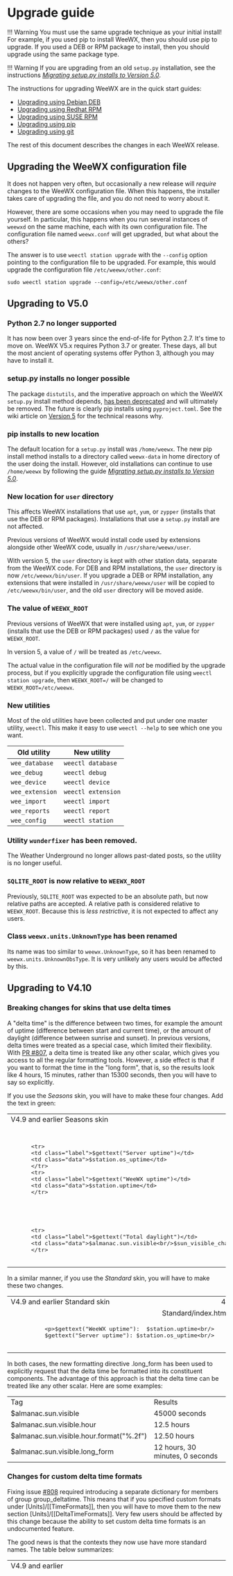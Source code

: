 # Upgrade guide

!!! Warning
    You must use the same upgrade technique as your initial install! For
    example, if you used pip to install WeeWX, then you should use pip to
    upgrade. If you used a DEB or RPM package to install, then you should
    upgrade using the same package type.

!!! Warning
    If you are upgrading from an old `setup.py` installation, see the
    instructions [_Migrating setup.py installs to Version 5.0_](https://github.com/weewx/weewx/wiki/v5-upgrade).

The instructions for upgrading WeeWX are in the quick start guides:

* [Upgrading using Debian DEB](quickstarts/debian.md#upgrade)
* [Upgrading using Redhat RPM](quickstarts/redhat.md#upgrade)
* [Upgrading using SUSE RPM](quickstarts/suse.md#upgrade)
* [Upgrading using pip](quickstarts/pip.md#upgrade)
* [Upgrading using git](quickstarts/git.md#upgrade)

The rest of this document describes the changes in each WeeWX release.


## Upgrading the WeeWX configuration file

It does not happen very often, but occasionally a new release will
_require_ changes to the WeeWX configuration file. When this happens,
the installer takes care of upgrading the file, and you do not need to worry
about it.

However, there are some occasions when you may need to upgrade the file
yourself. In particular, this happens when you run several instances of
`weewxd` on the same machine, each with its own configuration file. The
configuration file named `weewx.conf` will get upgraded, but what about
the others?

The answer is to use `weectl station upgrade` with the `--config` option
pointing to the configuration file to be upgraded. For example, this would
upgrade the configuration file `/etc/weewx/other.conf`:

```
sudo weectl station upgrade --config=/etc/weewx/other.conf
```

## Upgrading to V5.0

### Python 2.7 no longer supported

It has now been over 3 years since the end-of-life for Python 2.7. It's time
to move on. WeeWX V5.x requires Python 3.7 or greater. These days, all but the
most ancient of operating systems offer Python 3, although you may have to
install it.

### setup.py installs no longer possible

The package `distutils`, and the imperative approach on which the WeeWX
`setup.py` install method depends, [has been
deprecated](https://peps.python.org/pep-0632/) and will ultimately be removed.
The future is clearly pip installs using `pyproject.toml`. See the wiki article
on [Version 5](https://github.com/weewx/weewx/wiki/Version-5) for the technical
reasons why.

### pip installs to new location

The default location for a `setup.py` install was `/home/weewx`. The new pip
install method installs to a directory called `weewx-data` in home directory of
the user doing the install. However, old installations can continue to use
`/home/weewx` by following the guide [_Migrating setup.py installs to Version
5.0_](https://github.com/weewx/weewx/wiki/v5-upgrade).

### New location for `user` directory

This affects WeeWX installations that use `apt`, `yum`, or `zypper` (installs
that use the DEB or RPM packages). Installations that use a `setup.py` install
are not affected.

Previous versions of WeeWX would install code used by extensions alongside
other WeeWX code, usually in `/usr/share/weewx/user`.

With version 5, the `user` directory is kept with other station data, separate
from the WeeWX code.  For DEB and RPM installations, the `user` directory is
now `/etc/weewx/bin/user`.  If you upgrade a DEB or RPM installation, any
extensions that were installed in `/usr/share/weewx/user` will be copied to
`/etc/weewx/bin/user`, and the old `user` directory will be moved aside.

### The value of `WEEWX_ROOT`

Previous versions of WeeWX that were installed using `apt`, `yum`, or `zypper`
(installs that use the DEB or RPM packages) used `/` as the value for
`WEEWX_ROOT`.

In version 5, a value of `/` will be treated as `/etc/weewx`.

The actual value in the configuration file will *not* be modified by the
upgrade process, but if you explicitly upgrade the configuration file using
`weectl station upgrade`, then `WEEWX_ROOT=/` will be changed to
`WEEWX_ROOT=/etc/weewx`.

### New utilities

Most of the old utilities have been collected and put under one master utility,
`weectl`. This make it easy to use `weectl --help` to see which one you
want.

| Old utility     | New utility        |
|-----------------|--------------------|
| `wee_database`  | `weectl database`  |
| `wee_debug`     | `weectl debug`     |
| `wee_device`    | `weectl device`    |
| `wee_extension` | `weectl extension` |
| `wee_import`    | `weectl import`    |
| `wee_reports`   | `weectl report`    |
| `wee_config`    | `weectl station`   |


### Utility `wunderfixer` has been removed.

The Weather Underground no longer allows past-dated posts, so the utility is
no longer useful.

### `SQLITE_ROOT` is now relative to `WEEWX_ROOT`

Previously, `SQLITE_ROOT` was expected to be an absolute path, but now relative
paths are accepted. A relative path is considered relative to `WEEWX_ROOT`.
Because this is _less restrictive_, it is not expected to affect any users.

### Class `weewx.units.UnknownType` has been renamed

Its name was too similar to `weewx.UnknownType`, so it has been renamed to
`weewx.units.UnknownObsType`. It is very unlikely any users would be affected by
this.


## Upgrading to V4.10

### Breaking changes for skins that use delta times

A "delta time" is the difference between two times, for example the amount of
uptime (difference between start and current time), or the amount of daylight
(difference between sunrise and sunset). In previous versions, delta times were
treated as a special case, which limited their flexibility. With <a
href="https://github.com/weewx/weewx/pull/807">PR #807</a>, a delta time is
treated like any other scalar, which gives you access to all the regular
formatting tools. However, a side effect is that if you want to format the time
in the "long form", that is, so the results look like <span class="code">4
hours, 15 minutes</span>, rather than <span class="code">15300 seconds</span>,
then you will have to say so explicitly.

If you use the <em>Seasons</em> skin, you will have to make these four changes.
Add the text in <span class="added">green</span>:

<div class="wide-table">
  <table>
    <tr class="first_row">
      <td style='width:50%'>V4.9 and earlier Seasons skin</td>
      <td>4.10 Seasons skin</td>
    </tr>
    <tr>
      <td colspan="2" style="text-align: center"><span class="code">Seasons/about.inc</span> starting at
        line 31
      </td>
    </tr>
    <tr>
      <td>
        <pre class="tty">
	  &lt;tr&gt;
	  &lt;td class="label"&gt;$gettext("Server uptime")&lt;/td&gt;
	  &lt;td class="data"&gt;$station.os_uptime&lt;/td&gt;
	  &lt;/tr&gt;
	  &lt;tr&gt;
	  &lt;td class="label"&gt;$gettext("WeeWX uptime")&lt;/td&gt;
	  &lt;td class="data"&gt;$station.uptime&lt;/td&gt;
	  &lt;/tr&gt;
        </pre>
      </td>
      <td>
        <pre class="tty">
	  &lt;tr&gt;
	  &lt;td class="label"&gt;$gettext("Server uptime")&lt;/td&gt;
	  &lt;td class="data"&gt;$station.os_uptime<span class="added">.long_form</span>&lt;/td&gt;
	  &lt;/tr&gt;
	  &lt;tr&gt;
	  &lt;td class="label"&gt;$gettext("WeeWX uptime")&lt;/td&gt;
	  &lt;td class="data"&gt;$station.uptime<span class="added">.long_form</span>&lt;/td&gt;
	  &lt;/tr&gt;
        </pre>
      </td>
    </tr>
    <tr>
      <td colspan="2" style="text-align: center"><span class="code">Seasons/celestial.inc</span>
        starting at line 94
      </td>
    </tr>
    <tr>
      <td>
        <pre class="tty">
	  &lt;tr&gt;
	  &lt;td class="label"&gt;$gettext("Total daylight")&lt;/td&gt;
	  &lt;td class="data"&gt;$almanac.sun.visible&lt;br/&gt;$sun_visible_change $change_str&lt;/td&gt;
	  &lt;/tr&gt;
        </pre>
      </td>
      <td>
        <pre class="tty">
	  &lt;tr&gt;
	  &lt;td class="label"&gt;$gettext("Total daylight")&lt;/td&gt;
	  &lt;td class="data"&gt;$almanac.sun.visible<span class="added">.long_form</span>&lt;br/&gt;$sun_visible_change<span class="added">.long_form</span> $change_str&lt;/td&gt;
	  &lt;/tr&gt;
        </pre>
      </td>
    </tr>
  </table>
</div>

<p>
  In a similar manner, if you use the <em>Standard</em> skin, you will have to
  make these two changes. 
</p>

<div class="wide-table">
  <table>
    <tr class="first_row">
      <td style='width:50%'>V4.9 and earlier Standard skin</td>
      <td>4.10 Standard skin</td>
    </tr>
    <tr>
      <td colspan="2" style="text-align: center"><span class="code">Standard/index.html.tmpl</span>
        starting at line 309
      </td>
    </tr>
    <tr>
      <td>
        <pre class="tty">
          &lt;p&gt;$gettext("WeeWX uptime"):  $station.uptime&lt;br/&gt;
          $gettext("Server uptime"): $station.os_uptime&lt;br/&gt;
        </pre>
      </td>
      <td>
        <pre class="tty">
          &lt;p&gt;$gettext("WeeWX uptime"):  $station.uptime<span class="added">.long_form</span>&lt;br/&gt;
          $gettext("Server uptime"): $station.os_uptime<span class="added">.long_form</span>&lt;br/&gt;
        </pre>
      </td>
    </tr>
  </table>
</div>

<p>
  In both cases, the new formatting directive <span class="code">.long_form</span>
  has been used to explicitly request that the delta time be formatted into its
  constituent components. The advantage of this approach is that the delta time
  can be treated like any other scalar. Here are some examples: 
</p>

<table>
  <tr class="first_row">
    <td style='width:50%'>Tag</td>
    <td>Results</td>
  </tr>
  <tr>
    <td class="tty">
      $almanac.sun.visible
    </td>
    <td class="tty">
      45000 seconds
    </td>
  </tr>
  <tr>
    <td class="tty">
      $almanac.sun.visible.hour
    </td>
    <td class="tty">
      12.5 hours
    </td>
  </tr>
  <tr>
    <td class="tty">
      $almanac.sun.visible.hour.format("%.2f")
    </td>
    <td class="tty">
      12.50 hours
    </td>
  </tr>
  <tr>
    <td class="tty">
      $almanac.sun.visible.long_form
    </td>
    <td class="tty">
      12 hours, 30 minutes, 0 seconds
    </td>
  </tr>
</table>

### Changes for custom delta time formats

<p>
  Fixing issue <a href="https://github.com/weewx/weewx/issues/808">#808</a>
  required introducing a separate dictionary for members of group <span
  class="code">group_deltatime</span>. This means that if you specified custom
  formats under <span class="code">[Units]/[[TimeFormats]]</span>, then you will
  have to move them to the new section <span
  class="code">[Units]/[[DeltaTimeFormats]]</span>. Very few users should be
  affected by this change because the ability to set custom delta time formats is
  an undocumented feature. 
</p>

<p>
  The good news is that the contexts they now use have more standard names. The 
  table below summarizes:
</p>

<div class="wide-table">
  <table>
    <tr class="first_row">
      <td>V4.9 and earlier</td>
      <td>4.10</td>
    </tr>
    <tr>
      <td>
        <pre class='tty'>
	  [[TimeFormats]]
          ...
          current     = %x %X
          ephem_day   = %X
          ephem_year  = %x %X
          <span class="removed">brief_delta = "%(minute)d%(minute_label)s, %(second)d%(second_label)s"</span>
          <span class="removed">short_delta = "%(hour)d%(hour_label)s, %(minute)d%(minute_label)s, %(second)d%(second_label)s"</span>
          <span
            class="removed">long_delta  = "%(day)d%(day_label)s, %(hour)d%(hour_label)s, %(minute)d%(minute_label)s"</span>
          <span
            class="removed">delta_time  = "%(day)d%(day_label)s, %(hour)d%(hour_label)s, %(minute)d%(minute_label)s"</span>
        </pre>
      </td>
      <td>
        <pre class='tty'>
	  [[TimeFormats]]
          ...
          current     = %x %X
          ephem_day   = %X
          ephem_year  = %x %X

          <span class="added">[[DeltaTimeFormats]]</span>
          <span class="added">current = "%(minute)d%(minute_label)s, %(second)d%(second_label)s"</span>
          <span class="added">hour    = "%(minute)d%(minute_label)s, %(second)d%(second_label)s"</span>
          <span class="added">day     = "%(hour)d%(hour_label)s, %(minute)d%(minute_label)s, %(second)d%(second_label)s"</span>
          <span class="added">week    = "%(day)d%(day_label)s, %(hour)d%(hour_label)s, %(minute)d%(minute_label)s"</span>
          <span class="added">month   = "%(day)d%(day_label)s, %(hour)d%(hour_label)s, %(minute)d%(minute_label)s"</span>
          <span class="added">year    = "%(day)d%(day_label)s, %(hour)d%(hour_label)s, %(minute)d%(minute_label)s"</span>
        </pre>
      </td>
    </tr>
  </table>
</div>

<h4>Elapsed time calls may have to be changed</h4>
<p>
  The fix for Issue #808 also affects the API.
</p>

<table>
  <tr class="first_row">
    <td style='width:50%'>V4.9 and earlier</td>
    <td>4.10</td>
  </tr>
  <tr>
    <td>
      <pre class='tty'>
	# Create an elapsed time of 1655 seconds
	vt = ValueTuple(1655, 'second', 'group_deltatime')
	vh = ValueHelper(vt,
        formatter=self.generator.formatter,
        converter=self.generator.converter,
        <span class="changed">context='short_delta'</span>)
      </pre>
    </td>
    <td>
      <pre class='tty'>
	# Create an elapsed time of 1655 seconds
	vt = ValueTuple(1655, 'second', 'group_deltatime')
	vh = ValueHelper(vt,
        formatter=self.generator.formatter,
        converter=self.generator.converter,
        <span class="changed">context='day'</span>)
      </pre>
    </td>
  </tr>
</table>

<p>
  In summary, because <span class="code">group_deltatime</span> now uses the same context names as any other
  time, you will have to change the call to use one of the conventional contexts.
</p>


## Upgrading to V4.9
### <span class="code">wee_reports</span> may require <span class="code">--epoch</span> option.
<p>
  In previous versions, the utility <span class="code">wee_reports</span> could take an optional position
  argument that specified the reporting time in unix epoch time. For example,
</p>
<pre class="tty cmd">wee_reports /home/weewx/weewx.conf 1645131600</pre>
<p>
  would specify that the reporting time should be 1645131600, or 17-Feb-2022 13:00 PST.
</p>
<p>
  Starting with V4.9, the unix epoch time must be specified using the <span class="code">--epoch</span> flag,
  so the command becomes
</p>
<pre class="tty cmd">wee_reports /home/weewx/weewx.conf --epoch=1645131600</pre>
<p>
  Alternatively, the reporting time can be specified by using <span class="code">--date</span> and <span
												     class="code">--time</span> flags:
</p>
<pre class="tty cmd">wee_reports /home/weewx/weewx.conf --date=2022-02-17 --time=13:00</pre>

### Init function of class <span class="code">WXXTypes</span> has changed
<p>
  In earlier versions, ET was calculated in class <span class="code">WXXTypes</span>. Now it has its own
  class, <span class="code">ETXType</span>. As a result, some initialization parameters are no longer needed
  and have been removed.
</p>
<p>
  Note also that the parameter <span class="code">heat_index_algo</span> was changed to <span class="code">heatindex_algo</span>
  in keeping with the rest of the code.
</p>
<p>
  Unless you have been writing specialized code that required direct access to <span
										 class="code">WXXTypes</span> you are very unlikely to be affected.
</p>
<table>
  <tr class="first_row">
    <td style='width:50%'>V4.8 and earlier</td>
    <td>4.9</td>
  </tr>
  <tr>
    <td>
      <pre class='tty'>
	def __init__(self, altitude_vt, latitude_f, longitude_f,
        <span class="removed">et_period=3600,</span>
        atc=0.8,
        nfac=2,
        <span class="removed">wind_height=2.0,</span>
        force_null=True,
        maxSolarRad_algo='rs',
        <span class="changed">heat_index_algo</span>='new')
      </pre>
    </td>
    <td>
      <pre class='tty'>
	def __init__(self, altitude_vt, latitude_f, longitude_f,
        atc=0.8,
        nfac=2,
        force_null=True,
        maxSolarRad_algo='rs',
        <span class="changed">heatindex_algo</span>='new')
      </pre>
    </td>
  </tr>
</table>

### Calling signature of some archive span functions has changed

<p>
  The calling signature of the following functions has changed. In general, the parameter <span class="code">grace</span>
  has been removed in favor of a more robust method for figuring out which time span a timestamp belongs to.
</p>

<table>
  <tr class="first_row">
    <td style='width:50%'>V4.8 and earlier</td>
    <td>4.9</td>
  </tr>
  <tr>
    <td>
      <pre class='tty'>
	def archiveHoursAgoSpan(time_ts, hours_ago=0<span class="removed">, grace=1</span>)
      </pre>
    </td>
    <td>
      <pre class='tty'>
	def archiveHoursAgoSpan(time_ts, hours_ago=0)
      </pre>
    </td>
  </tr>
  <tr>
    <td>
      <pre class='tty'>
	def archiveDaySpan(time_ts, <span class="removed">grace=1,</span> days_ago=0)
      </pre>
    </td>
    <td>
      <pre class='tty'>
	def archiveDaySpan(time_ts, days_ago=0)
      </pre>
    </td>
  </tr>
  <tr>
    <td>
      <pre class='tty'>
	def archiveWeekSpan(time_ts, startOfWeek=6, <span class="removed">grace=1,</span> weeks_ago=0)
      </pre>
    </td>
    <td>
      <pre class='tty'>
	def archiveWeekSpan(time_ts, startOfWeek=6, weeks_ago=0)
      </pre>
    </td>
  </tr>
  <tr>
    <td>
      <pre class='tty'>
	def archiveMonthSpan(time_ts, <span class="removed">grace=1,</span> months_ago=0)
      </pre>
    </td>
    <td>
      <pre class='tty'>
	def archiveMonthSpan(time_ts, months_ago=0)
      </pre>
    </td>
  </tr>
  <tr>
    <td>
      <pre class='tty'>
	def archiveYearSpan(time_ts, <span class="removed">grace=1,</span> years_ago=0)
      </pre>
    </td>
    <td>
      <pre class='tty'>
	def archiveYearSpan(time_ts, years_ago=0)
      </pre>
    </td>
  </tr>
  <tr>
    <td>
      <pre class='tty'>
	def archiveRainYearSpan(time_ts, sory_mon<span class="removed">, grace=1</span>)
      </pre>
    </td>
    <td>
      <pre class='tty'>
	def archiveRainYearSpan(time_ts, sory_mon)
      </pre>
    </td>
  </tr>
</table>

## Upgrading to V4.6
### Ordering of search list changed
<p>
  In previous versions, user-supplied search list extensions were <em>appended</em> to the search list.
  Starting with V4.6, they are now <em>prepended</em> to the list. This means that when Cheetah is evaluating
  the list, looking for a tag, it will encounter user-supplied extensions first, allowing extensions to
  override the built-in tags and change their behavior.
</p>
### Tag <span class="code">$alltime</span>
<p>
  The tag <span class="code">$alltime</span>, formerly included as an example, is now a part of the core of
  WeeWX. This means you may no longer need to include the "stats" example as a Cheetah search list extension,
  although leaving it in will do no harm.
</p>


## Upgrading to V4.5
<p>
  Version 4.5 changes are unlikely to affect anyone, except extension writers who are deep in the internals of
  WeeWX.
</p>

### API changes
<p>
  There have been a number of changes in the WeeWX API. None of them are likely to affect end users. Overall,
  the biggest change is that the data held internally in class <span class="code">ValueHelper</span> is now
  held in the target unit system, rather than being converted at time of use.
</p>

<h4>Defaults for <span class="code">ValueHelper</span> have changed</h4>
<p>
  Before, when constructing a new <span class="code">ValueHelper</span>, if no converter was included in the
  constructor, a default converter, which converts to US Units, was supplied. Now, if no converter is included
  in the constructor, no default converter at all is supplied, and the data remain in the original units. This
  is unlikely to affect most extension writers because the usual case is to supply a converter to the <span
													class="code">ValueHelper</span> constructor.
</p>

<h4>Function <span class="code">as_value_tuple()</span> may raise <span class="code">KeyError</span></h4>
<p>
  Previously, if the function <span class="code">as_value_tuple()</span> was asked to return a <span
												 class="code">ValueTuple</span> of a non-existent type, it returned a <span class="code">ValueTuple</span>
  with values <span class="code">(None, None, None)</span>. Now it raises a <span class="code">KeyError</span>
  exception.
</p>

## Upgrading to V4.4

### Auto patch of daily summaries

<p>
  The V4.2 daily summary patch inadvertently introduced a bug which caused the <span class="code">wind</span>
  daily summary to be incorrectly weighted. See issue <a
							href="https://github.com/weewx/weewx/issues/642">#642</a>. V4.4 includes a patch to automatically fix the
  defective daily summary. It is run only once on the first use of a database (usually by <span class="code">weewxd</span>)
  and takes only a few seconds.
</p>

## Upgrading to V4.3

### Auto patch of daily summaries

<p>
  Version 4.2 inadvertently introduced a bug, which prevented the sums that are kept in the daily summaries
  from being weighted by the archive interval. See issue <a href="https://github.com/weewx/weewx/issues/623">#623</a>.
  V4.3 includes a patch, which will fix any defective daily summaries automatically. It is run only once on
  the first use of a database (usually by <span class="code">weewxd</span>) and takes only a few seconds.
</p>

### Option <span class="code">ignore_zero_wind</span> has been renamed and moved

<p>
  Normally, WeeWX sets wind direction to undefined when wind speed is zero. While it was never documented,
  some users used option <span class="code">ignore_zero_wind</span> to prevent this: if set to <span
												 class="code">False</span>, wind direction will not be set to undefined when wind speed is zero. However, the
  option's location and name has changed. It is now called <span class="code">force_null</span>, and it is now
  located under <span class="code">[StdWXCalculate] / [[WXXTypes]] / [[[windDir]]]</span>. The old name and
  location has been deprecated, but still honored.
</p>

<table>
  <tr class="first_row">
    <td style='width:50%'>V4.2 and earlier</td>
    <td>4.3</td>
  </tr>
  <tr>
    <td>
      <pre class='tty'>
	[StdWXCalculate]
	<span class="removed">ignore_zero_wind = False</span>
	[[Calculations]]
        ...
      </pre>
    </td>
    <td>
      <pre class='tty'>
	[StdWXCalculate]
	[[Calculations]]
        ...
	[[WXXTypes]]
        [[[windDir]]]
        <span class="added">force_null = False</span>
      </pre>
    </td>
  </tr>
</table>

### Option <span class="code">log_failure</span> set to <span class="code">True</span>
<p>
  The option <span class="code">log_failure</span> under <span class="code">[StdReport]</span> controls
  whether to log failures into the system log. It was previously set to <span class="code">False</span>. The
  upgrade process will set it to <span class="code">True</span>, so that users can better see failure modes.
</p>

<table>
  <tr class="first_row">
    <td style='width:50%'>V4.2 and earlier</td>
    <td>4.3</td>
  </tr>
  <tr>
    <td>
      <pre class='tty'>
	[StdReport]
	...
	<span class="changed">log_failure = False</span>
	...
      </pre>
    </td>
    <td>
      <pre class='tty'>
	[StdReport]
	...
	<span class="changed">log_failure = True</span>
	...
      </pre>
    </td>
  </tr>
</table>

## Upgrading to V4.2

<p>
  For the most part, V4.2 is backwards compatible with previous versions. There is one small exception.
</p>

### Type <span class="code">beaufort</span> deprecated
<p>
  The type <span class="code">beaufort</span> has been deprecated, although there are no immediate plans to
  remove it &mdash; using it will put a warning in the log. Instead, it has become a new unit, which can be
  used as part of <span class="code">group_speed</span>. Here's an example:
</p>
<table>
  <tr class="first_row">
    <td style='width:50%'>V4.1 and earlier</td>
    <td>4.2</td>
  </tr>
  <tr>
    <td>
      <pre class='tty'>&lt;p&gt;
	The current wind speed is $current.windSpeed,
	which is <span class="changed">$current.beaufort</span> on the beaufort scale.
	&lt;/p&gt;
      </pre>
    </td>
    <td>
      <pre class='tty'>&lt;p&gt;
	The current wind speed is $current.windSpeed,
	which is <span class="changed">$current.windSpeed.beaufort</span> on the beaufort scale.
	&lt;/p&gt;
      </pre>
    </td>
  </tr>
</table>

## Upgrading to V4.0

<p>
  For the most part, V4.0 is backwards compatible with previous versions.
</p>
### Python 2.5 and 2.6
<p>
  Support for Python 2.5 and 2.6 has been dropped. It has now been well over 10 years since these versions
  were introduced, and 6+ years since they were supported by the Python Software Foundation. If you are using
  Python 2.5 or 2.6, then you should either upgrade your copy of Python, or stay with your old version of
  WeeWX.
</p>
### <span class="code">[StdWXCalculate]</span>
<p>
  In earlier versions of WeeWX, many derived types were calculated by default by the service <span
											       class="code">StdWXCalculate</span>. By contrast, in WeeWX V4, no derived types are calculated by default
  &mdash; all desired types must be explicitly listed in <span class="code">weewx.conf</span>. For most users,
  this will not cause a problem because most types were already listed in <span class="code">weewx.conf</span>.
  However if you deleted one of the following types in the clause <span class="code">[StdWXCalculate]</span>,
  and started to depend on the default calculations, then the type will no longer be calculated in V4.
</p>
<table class="tty" style="width:50%">
  <tr>
    <td>pressure</td>
    <td>barometer</td>
    <td>altimeter</td>
  </tr>
  <tr>
    <td>windchill</td>
    <td>heatindex</td>
    <td>dewpoint</td>
  </tr>
  <tr>
    <td>inDewpoint</td>
    <td>rainRate</td>
  </tr>
</table>
<p>
  In this case, you should add the type to <span class="code">[StdWXCalculate]</span>. For example, if for
  some reason you deleted <span class="code">dewpoint</span>, then you would need to add the following
</p>
<pre class="tty" style="width:50%">
  [StdWXCalculate]
  [[Calculations]]
  ...
  <span class="highlight">dewpoint = prefer_hardware</span>
</pre>

## Upgrading to V3.9

### New skins
<p>
  Version 3.9 introduces and installs a new skin, <em>Seasons</em>, and promotes two old skins,
  <em>Mobile</em> and <em>Smartphone</em>, previously part of <em>Standard</em>, to first-class, independent,
  skins.
</p>

<ul>
  <li>
    If you are installing fresh (not an upgrade), then all four skins, <em>Seasons</em>, <em>Standard</em>,
    <em>Mobile</em>, and <em>Smartphone</em> will be installed, but only <em>Seasons</em> will be activated.
  </li>
  <li>
    If you are upgrading, then the three new skins, <em>Seasons</em>, <em>Mobile</em>, and
    <em>Smartphone</em> will be installed, but none will be activated. Your existing <em>Standard</em> will
    be left untouched and activated. For most people, your website will continue to look as expected (the
    exception is explained below in section <a href="#do-you-need-to-change-anything"><em>Do you need to change anything?</em></a>).
  </li>
</ul>

<p class="note">
  If you are upgrading, and you wish to try the new skin <em>Seasons</em>, then activate it, but <em>be sure
    to deactivate Standard</em>. Otherwise, both will get generated, and they will compete with each other for
  placement in your HTML directory.
</p>

### Skin defaults
<p>
  Version 3.9 introduces a new section, <span class="code">[StdReport]/[[Defaults]]</span> in <span
												class="code">weewx.conf</span>. Options in this section apply to <em>all</em> reports. For example, if you
  set a unit group here, it will be applied everywhere. This makes it easy to set the units across all
  reports, or to ensure that the labels for observations are the same in every report.
</p>
<p>
  It also adds a file <span class="code">defaults.py</span>, in which the fallback values for every report
  parameter are specified. Although the defaults file is currently useful only to developers, in the future it
  may be extended to facilitate translations and localization.
</p>

### Do you need to change anything?

<p>
  The introduction of the new section, <span
  class="code">[StdReport]/[[Defaults]]</span> in <span
  class="code">weewx.conf</span>, can change which units are applied to reports
  because it has a higher precedence than what is in <span
  class="code">skin.conf</span>. See the section <a
  href="../custom/custom-reports/#how-to-specify-options"><em>How to specify options</em></a> for
  details of the ordering in which an option is considered. 
</p>

<p>
  Most users will be unaffected by these changes because they depend on specific report overrides. There is,
  however, one exception:
</p>

<p class="note">
  If your installation does not use overrides, and you changed to metric units in your <span class="code">skin.conf</span>
  file, you will be affected.
</p>

<p>
  Your reports will start appearing in U.S. Customary units. The reason is that
  the new section, <span class="code">[StdReport]/[[Defaults]]</span> has higher
  priority than options in <span class="code">skin.conf</span>, and thus will
  start asserting itself. </p>

<p>
  The fix is simple: modify the <span class="code">[StdReport]/[[Defaults]]</span> to suit your preferences.
</p>

<p>
  However, users who specified what unit system to use as part of the automated install using a package
  installer or <span class="code">setup.py</span>, will have an override section, and therefore will be
  unaffected. This is because the override section has the highest priority.
</p>

## Upgrading to V3.7


### Changes to daily summaries
<p>Perhaps the most significant change in V3.7 is a fix for how daily summary values are calculated and stored.
</p>

<p>Daily summaries were introduced in V3.0 (December 2014), to speed up certain kinds of aggregation
  calculations. They were designed to "weight" values depending on the time length of the archive record that
  contributed them. For example, shorter intervals contributed less than longer intervals. This was intended
  to enable changes to the length of the archive interval.
</p>

<p>Unfortunately, a bug caused the weightings to all be one (1), regardless of what the actual archive interval
  length might be. This means all archive records, long and short, contribute the same amount, instead of
  being weighted by their length. So, if the archive interval were to change, averages would be calculated
  incorrectly.
</p>

<p>
  This bug will only affect you if you have changed the length of your archive interval, or if you plan to. If
  you have not changed your archive interval length, and have no plans to do so, then there is nothing you
  need to do.
</p>

<p class="note">
  Your archive may have interval values of different sizes if...<br/> <br/> ... you have imported data using
  <span class="code">wee_import</span>.<br/> <br/> ... your hardware has a data logger, your configuration
  uses <span class="code">record_generation=software</span>, and the <span
								       class="code">archive_interval</span> is different from that in the hardware.<br/> <br/> ... your archive
  contains data from more than one type of hardware.
</p>

<p>The <a href="../utilities/weectl-database/#update"><span class="code">weectl
database update</span></a> utility can fix this problem by recalculating the
weights in the daily summary, on the basis of the actual archive interval
lengths. On a Raspberry Pi 1, model B, it takes about 10 minutes to fix a
database with 10 years of data. On faster machines, it takes much less time.
</p>

<pre class="tty cmd">weectl database update</pre>

<p>
  If you have multiple databases, consider recalculating the weights in each database. Interval weighting will
  only need to be applied to databases that have daily summaries, i.e., the binding uses
</p>
<pre class="tty">manager = weewx.wxmanager.WXDaySummaryManager</pre>
<p>
  To apply interval weighting to a database other than the default <span class="code">wx_binding</span>, use
  the <span class="code">--binding=BINDING_NAME</span> option.
</p>
<pre class="tty cmd">weectl database update --binding=cmon_binding</pre>

### Recalculation of <span class="code">windSpeed</span> maximum values

<p>Version 3.7 changes how maximum <span class="code">windSpeed</span> is calculated for aggregations of a day
  or more. Previously, if option <span class="code">use_hilo</span> was set to <span class="code">True</span>
  (the usual case), maximum <span class="code">windSpeed</span> for a day was set to the maximum value seen in
  the LOOP packets for the day. In practice this is the same value as <span class="code">windGust</span>. That
  is, these two tags would supply the same value:
</p>

<pre class="tty">$day.windSpeed.max
  $day.windGust.max</pre>

<p>
In Version 3.7, this has been changed so the maximum <span class="code">windSpeed</span> is now set to the
  maximum <em>archive</em> value seen during the day &mdash; usually a slightly smaller number. However, older
  daily max values will still contain the max LOOP packet values. If you wish to update your older values and
  have them use the max archive record value, use the utility <a href="../utilities/weectl-database/#update"><span class="code">weectl
  database update</span></a> .
</p>


### Change in the name and locations of examples
<p>
  In earlier versions, examples were located with the WeeWX code base, and packaged as a Python module. This
  is categorically and semantically incorrect.
</p>
<p>
  The examples now live in their own directory, <a href="../usersguide/where">whose location
    is dependent on the installation method</a>. If you use an example, you should copy it to the <span
												    class="code">user</span> subdirectory, modify it if necessary, then use it there. Your copy will be retained
  across version upgrades.
</p>

<table>
  <tr class="first_row">
    <td style='width:50%'>3.6</td>
    <td>3.7</td>
  </tr>
  <tr>
    <td>
      <pre class='tty'><span class="changed">examples.alarm.MyAlarm
	  examples.lowBattery.MyAlarm
	  examples.xsearch.MyXSearch</span></pre>
    </td>
    <td>
      <pre class='tty'><span class="changed">user.alarm.MyAlarm
	  user.lowBattery.BatteryAlarm
	  user.stats.MyStats</span></pre>
    </td>
  </tr>
</table>

<p>Finally, note that the name of one example has been changed:</p>

<table>
  <tr class="first_row">
    <td style='width:50%'>3.6</td>
    <td>3.7</td>
  </tr>
  <tr>
    <td>
      <pre class='tty'><span class="changed">xsearch.py</span></pre>
    </td>
    <td>
      <pre class='tty'><span class="changed">stats.py</span></pre>
    </td>
  </tr>
</table>


### Changes to sensor mapping
<p>
  The mapping of sensors to database fields was formalized in Version 3.7, resulting in changes to the
  configuration for some of the drivers, including <span class="code">cc3000</span>, <span
										       class="code">te923</span>, <span class="code">wmr100</span>, <span class="code">wmr200</span>, <span
																							class="code">wmr300</span>, and <span class="code">wmr9x8</span>.
</p>
<p>
  For the <span class="code">wmr200</span> driver, until Version 3.6, the fields extraTemp1 and extraHumid1
  were not usable. Version 3.6.1 shifted the extraTemp and extraHumid mappings down one channel, so that
  extraTemp1 corresponded to channel 2, extraTemp2 corresponded to channel 3, and so on. The mappings can now
  be modified by a change to the configuration file, and the default mappings are as follows:
</p>
<table>
  <tr class="first_row">
    <td style='width:50%'>3.6</td>
    <td>3.7</td>
  </tr>
  <tr>
    <td>
      <pre class='tty'>** hard-coded in the driver **

	outTemp = temperature_1
	# extraTemp1 is not usable
	extraTemp2 = temperature_2
	extraTemp3 = temperature_3
	extraTemp4 = temperature_4
	extraTemp5 = temperature_5
	extraTemp6 = temperature_6
	extraTemp7 = temperature_7
	extraTemp8 = temperature_8
	outHumidity = humidity_1
	# extraHumid1 is not usable
	extraHumid2 = humidity_2
	extraHumid3 = humidity_3
	extraHumid4 = humidity_4
	extraHumid5 = humidity_5
	extraHumid6 = humidity_6
	extraHumid7 = humidity_7
	extraHumid8 = humidity_8</pre>
    </td>
    <td>
      <pre class='tty'>[WMR200]
	<span class="added">[[sensor_map]]
          altimeter = altimeter
          pressure = pressure
          windSpeed = wind_speed
          windDir = wind_dir
          windGust = wind_gust
          windBatteryStatus = battery_status_wind
          inTemp = temperature_0
          outTemp = temperature_1
          extraTemp1 = temperature_2
          extraTemp2 = temperature_3
          extraTemp3 = temperature_4
          extraTemp4 = temperature_5
          extraTemp5 = temperature_6
          extraTemp6 = temperature_7
          extraTemp7 = temperature_8
          inHumidity = humidity_0
          outHumidity = humidity_1
          extraHumid1 = humidity_2
          extraHumid2 = humidity_3
          extraHumid3 = humidity_4
          extraHumid4 = humidity_5
          extraHumid5 = humidity_6
          extraHumid6 = humidity_7
          extraHumid7 = humidity_8
          outTempBatteryStatus = battery_status_out
          rain = rain
          rainTotal = rain_total
          rainRate = rain_rate
          hourRain = rain_hour
          rain24 = rain_24
          rainBatteryStatus = battery_status_rain
          UV = uv
          uvBatteryStatus = battery_status_uv
          windchill = windchill
          heatindex = heatindex
          forecastIcon = forecast_icon
          outTempFault = out_fault
          windFault = wind_fault
          uvFault = uv_fault
          rainFault = rain_fault
          clockUnsynchronized = clock_unsynchronized
      </span></pre>
    </td>
  </tr>
</table>
<p>
  For the <span class="code">te923</span> driver:
</p>
<table>
  <tr class="first_row">
    <td style='width:50%'>3.6</td>
    <td>3.7</td>
  </tr>
  <tr>
    <td>
      <pre class='tty'>[TE923]
	<span class="changed">[[map]]
          link_wind = windLinkStatus
          bat_wind = windBatteryStatus
          link_rain = rainLinkStatus
          bat_rain = rainBatteryStatus
          link_uv = uvLinkStatus
          bat_uv = uvBatteryStatus
          uv = UV
          t_in = inTemp
          h_in = inHumidity
          t_1 = outTemp
          h_1 = outHumidity
          bat_1 = outBatteryStatus
          link_1 = outLinkStatus
          t_2 = extraTemp1
          h_2 = extraHumid1
          bat_2 = extraBatteryStatus1
          link_2 = extraLinkStatus1
          t_3 = extraTemp2
          h_3 = extraHumid3
          bat_3 = extraBatteryStatus2
          link_3 = extraLinkStatus2
          t_4 = extraTemp3
          h_4 = extraHumid3
          bat_4 = extraBatteryStatus3
          link_4 = extraLinkStatus3
          t_5 = extraTemp4
          h_5 = extraHumid4
          bat_5 = extraBatteryStatus4
          link_5 = extraLinkStatus4</span></pre>
    </td>
    <td>
      <pre class='tty'>[TE923]
	<span class="changed">[[sensor_map]]
          windLinkStatus = link_wind
          windBatteryStatus = bat_wind
          rainLinkStatus = link_rain
          rainBatteryStatus = bat_rain
          uvLinkStatus = link_uv
          uvBatteryStatus = bat_uv
          inTemp = t_in
          inHumidity = h_in
          outTemp = t_1
          outHumidity = h_1
          outTempBatteryStatus = bat_1
          outLinkStatus = link_1
          extraTemp1 = t_2
          extraHumid1 = h_2
          extraBatteryStatus1 = bat_2
          extraLinkStatus1 = link_2
          extraTemp2 = t_3
          extraHumid2 = h_3
          extraBatteryStatus2 = bat_3
          extraLinkStatus2 = link_3
          extraTemp3 = t_4
          extraHumid3 = h_4
          extraBatteryStatus3 = bat_4
          extraLinkStatus3 = link_4
          extraTemp4 = t_5
          extraHumid4 = h_5
          extraBatteryStatus4 = bat_5
          extraLinkStatus4 = link_5

      </span></pre>
    </td>
  </tr>
</table>


## Upgrading to V3.6

### Changes to <span class="code">weewx.conf</span>
<p>
  In Version 3.6, the list of options that describe how derived variables are to be calculated have been moved
  to a new subsection called <span class="code">[[Calculations]]</span>. The upgrade process will
  automatically make this change for you.
</p>

<table>
  <tr class="first_row">
    <td style='width:50%'>3.5</td>
    <td>3.6</td>
  </tr>
  <tr>
    <td>
      <pre class='tty'>[StdWXCalculate]
	pressure = prefer_hardware
	barometer = prefer_hardware
	altimeter = prefer_hardware
	windchill = prefer_hardware
	heatindex = prefer_hardware
	dewpoint = prefer_hardware
	inDewpoint = prefer_hardware
	rainRate = prefer_hardware

      </pre>
    </td>
    <td>
      <pre class='tty'>[StdWXCalculate]
	<span class="changed">[[Calculations]]</span>
        pressure = prefer_hardware
        barometer = prefer_hardware
        altimeter = prefer_hardware
        windchill = prefer_hardware
        heatindex = prefer_hardware
        dewpoint = prefer_hardware
        inDewpoint = prefer_hardware
        rainRate = prefer_hardware</pre>
    </td>
  </tr>
</table>


## Upgrading to V3.2

### New utilities

<p>
  Version 3.2 includes new utilities to facilitate configuration.
</p>
<table>
  <tr class="first_row">
    <td style='width:30%'>3.2</td>
    <td style='width:30%'>3.1 and earlier</td>
    <td></td>
  </tr>
  <tr>
    <td><span class='code'>wee_config</span></td>
    <td></td>
    <td>Change driver or other station parameters</td>
  </tr>
  <tr>
    <td><span class='code'>wee_extension</span></td>
    <td><span class='code'>setup.py</span> or <span class='code'>wee_setup</span></td>
    <td>Install, list, and remove extensions</td>
  </tr>
  <tr>
    <td><span class='code'>wee_database</span></td>
    <td><span class='code'>wee_config_database</span></td>
    <td>Manipulate the database</td>
  </tr>
  <tr>
    <td><span class='code'>wee_device</span></td>
    <td><span class='code'>wee_config_device</span></td>
    <td>Get and set parameters on the hardware</td>
  </tr>
  <tr>
    <td><span class='code'>wee_reports</span></td>
    <td><span class='code'>wee_reports</span></td>
    <td>Run reports</td>
  </tr>
</table>

### Changes to weewx.conf

<p>Release 3.2 introduces a new section <span class='code'>[DatabaseTypes]</span>. This section defines the
  default settings for each type of database. For example, the host, user, and password for MySQL databases
  can be specified once in the <span class='code'>DatabaseTypes</span> section instead of repeating in each
  <span class='code'>Database</span> section. The defaults in <span class='code'>DatabaseTypes</span> can be
  overridden in each <span class='code'>Database</span> section as needed.
</p>

<table>
  <tr class="first_row">
    <td style='width:50%'>3.1</td>
    <td>3.2</td>
  </tr>
  <tr>
    <td>
      <pre class='tty'>[DataBindings]
	[[wx_binding]]
        database = archive_sqlite
        manager = weewx.wxmanager.WXDaySummaryManager
        table_name = archive
        schema = schemas.wview.schema
	[Databases]
	[[archive_sqlite]]
	<span class='changed'>        root = %(WEEWX_ROOT)s
          database = archive/weewx.sdb
          driver = weedb.sqlite</span>
	[[archive_mysql]]
	<span class='changed'>        host = localhost
          user = weewx
          password = weewx
          database = weewx
          driver = weedb.mysql</span>









      </pre>
    </td>
    <td>
      <pre class='tty'>[DataBindings]
	[[wx_binding]]
        database = archive_sqlite
        manager = weewx.wxmanager.WXDaySummaryManager
        table_name = archive
        schema = schemas.wview.schema
	[Databases]
	[[archive_sqlite]]
	<span class='changed'>        database_name = weewx.sdb
          database_type = SQLite</span>

	[[archive_mysql]]
	<span class='changed'>        database_name = weewx
          database_type = MySQL</span>



	<span class='added'>[DatabaseTypes]
	  [[SQLite]]
          driver = weedb.sqlite
          SQLITE_ROOT = %(WEEWX_ROOT)s/archive
	  [[MySQL]]
          driver = weedb.mysql
          host = localhost
          user = weewx
          password = weewx</span></pre>
    </td>
  </tr>
</table>

## Upgrading to V3.0

### Overview

<p>While a lot has changed with Version 3, the upgrade process should take care of most changes for most users.
  However, if you have installed an extension or, especially, if you have written a custom service, search
  list extension, or uploader, you will have to make some changes.
</p>

### Database contents

<p>
  With Version 3, there is no longer a separate "stats" database. Instead, "daily summaries" have been
  included in the same database as the archive data &mdash; everything is under one name. For example, if you
  are using sqlite, both the archive data and the daily summaries will be inside file <span class="code">weewx.sdb</span>.
  With MySQL, everything is inside the database <span class="code">weewx</span>. This makes it easier to keep
  all data together when working with multiple databases.
</p>

<p>This change in database structure should be transparent to you. On startup, WeeWX will automatically backfill
  the new internal daily summaries from the archive data. Your old "stats" database will no longer be used and
  may safely set aside or even deleted.
</p>

### Pressure calibration

<p>
  Since the new <span class="code">StdWXCalculate</span> service is applied after the <span class="code">StdCalibrate</span>
  services, the <span class='code'>pressure_offset</span> parameter is no longer necessary; pressure
  calibration can be applied just like any other calibration. If your pressure was calibrated using the <span
													  class='code'>pressure_offset</span> parameter, move the calibration to the <span
																						       class="code">[StdCalibrate]</span> section. This applies only to CC3000, FineOffsetUSB, Ultimeter, WS1,
  WS23xx, and WS28xx hardware.
</p>

### <span class="code">weewx.conf</span>

<p>
  A version 2.X <span class="code">weewx.conf</span> file is not compatible with Version 3.X. However, the
  upgrade process should automatically update the file. Nevertheless, the changes are documented below:
</p>
<table>
  <tr class="first_row">
    <td style='width:50%'>2.7</td>
    <td>3.0</td>
  </tr>
  <tr>
    <td></td>
    <td>
      <pre class='tty'>[StdReport]
	<span class='added'>    data_binding = wx_binding</span></pre>
    </td>
  </tr>
  <tr>
    <td>
      <pre class='tty'>[StdArchive]
	<span class='removed'>    archive_database = archive_sqlite
	  stats_database = stats_sqlite
	  archive_schema = user.schemas.defaultArchiveSchema
	  stats_schema = user.schemas.defaultStatsSchema</span></pre>
    </td>
    <td>
      <pre class='tty'>[StdArchive]
	<span class='added'>    data_binding = wx_binding</span></pre>
    </td>
  </tr>
  <tr>
    <td></td>
    <td>
      <pre class='tty'><span class='added'>[DataBindings]
	  [[wx_binding]]
          database = archive_sqlite
          manager = weewx.wxmanager.WXDaySummaryManager
          table_name = archive
          schema = schemas.wview.schema</span></pre>
    </td>
  </tr>
  <tr>
    <td>
      <pre class='tty'>[Databases]
	[[archive_sqlite]]
        root = %(WEEWX_ROOT)s
        <span class='changed'>database</span> = archive/weewx.sdb
        driver = weedb.sqlite
	<span class='removed'>    [[stats_sqlite]]
          root = %(WEEWX_ROOT)s
          database = archive/stats.sdb
          driver = weedb.sqlite</span>
	[[archive_mysql]]
        host = localhost
        user = weewx
        password = weewx
        <span class='changed'>database</span> = weewx
        driver = weedb.mysql
	<span class='removed'>    [[stats_mysql]]
          host = localhost
          user = weewx
          password = weewx
          database = stats
          driver = weedb.mysql</span></pre>
    </td>
    <td>
      <pre class='tty'>[Databases]
	[[archive_sqlite]]
        root = %(WEEWX_ROOT)s
        <span class='changed'>database_name</span> = archive/weewx.sdb
        driver = weedb.sqlite

	
	
	
	[[archive_mysql]]
        host = localhost
        user = weewx
        password = weewx
        <span class='changed'>database_name</span> = weewx
        driver = weedb.mysql
	
	
	
	
	
	
      </pre>
    </td>
  </tr>
  <tr>
    <td>
      <pre class='tty'>[<span class='changed'>Engines</span>]
	[[<span class='changed'>WxEngine</span>]]
        prep_services = \
	weewx.<span class='changed'>wxengine</span>.StdTimeSynch
        process_services = \
	weewx.<span class='changed'>wxengine</span>.StdConvert, \
	weewx.<span class='changed'>wxengine</span>.StdCalibrate, \
	weewx.<span class='changed'>wxengine</span>.StdQC
	
        archive_services = \
	weewx.<span class='changed'>wxengine</span>.StdArchive
        restful_services = \
	weewx.restx.StdStationRegistry, \
	weewx.restx.StdWunderground, \
	weewx.restx.StdPWSweather, \
	weewx.restx.StdCWOP, \
	weewx.restx.StdWOW, \
	weewx.restx.StdAWEKAS
        report_services = \
	weewx.<span class='changed'>wxengine</span>.StdPrint, \
	weewx.<span class='changed'>wxengine</span>.StdReport</pre>
    </td>
    <td>
      <pre class='tty'>[<span class='changed'>Engine</span>]
	[[<span class='changed'>Services</span>]]
        prep_services = \
	weewx.<span class='changed'>engine</span>.StdTimeSynch
        process_services = \
	weewx.<span class='changed'>engine</span>.StdConvert, \
	weewx.<span class='changed'>engine</span>.StdCalibrate, \
	weewx.<span class='changed'>engine</span>.StdQC<span class='added'>, \
	  weewx.wxservices.StdWXCalculate</span>
        archive_services = \
	weewx.<span class='changed'>engine</span>.StdArchive
        restful_services = \
	weewx.restx.StdStationRegistry, \
	weewx.restx.StdWunderground, \
	weewx.restx.StdPWSweather, \
	weewx.restx.StdCWOP, \
	weewx.restx.StdWOW, \
	weewx.restx.StdAWEKAS
        report_services = \
	weewx.<span class='changed'>engine</span>.StdPrint, \
	weewx.<span class='changed'>engine</span>.StdReport</pre>
    </td>
  </tr>
</table>

### Custom data sources in skins

<p>The mechanism for specifying non-default data sources in skins has changed. If you modified the Standard
  skin, or created or used other skins that draw data from a database other than the weather database, you
  must change how the other sources are specified.
</p>

<p>For example, in the <span class='code'>cmon</span> extension:</p>
<table>
  <tr class="first_row">
    <td style='width:50%'>2.7</td>
    <td>3.0</td>
  </tr>
  <tr>
    <td>
      <pre class='tty'>[ImageGenerator]
	...
	[[day_images]]
        ...
        [[[daycpu]]]
        <span class='changed'>archive_database = cmon_sqlite</span>
        [[[cpu_user]]]
        [[[cpu_idle]]]
        [[[cpu_system]]]</pre>
    </td>
    <td>
      <pre class='tty'>[ImageGenerator]
	...
	[[day_images]]
        ...
        [[[daycpu]]]
        <span class='changed'>data_binding = cmon_binding</span>
        [[[cpu_user]]]
        [[[cpu_idle]]]
        [[[cpu_system]]]</pre>
    </td>
  </tr>
</table>

### Extensions

<p>
  Many skins will work in v3 with no modification required. However, every search list extension will have to
  be upgraded, every restful extension must be upgraded, and some other services must be upgraded.
</p>

<p>
  There is no automated upgrade system for extensions; if an extension must be upgraded, you must do it
  manually. If the extension has any python code, this will mean replacing any v2-compatible code with
  v3-compatible code. In some cases parts of the configuration file <span class='code'>weewx.conf</span> must
  be modified.
</p>

<p>
  For example, to update the <span class='code'>pmon</span> extension, replace <span class='code'>bin/user/pmon.py</span>
  with the v3-compatible <span class='code'>pmon.py</span> and modify <span class='code'>weewx.conf</span> as
  shown in this table:
</p>
<table>
  <tr class="first_row">
    <td style='width:50%'>2.7</td>
    <td>3.0</td>
  </tr>
  <tr>
    <td>
      <pre class='tty'>[ProcessMonitor]
	<span class='changed'>database = pmon_sqlite</span></pre>
    </td>
    <td>
      <pre class='tty'>[ProcessMonitor]
	<span class='changed'>data_binding = pmon_binding</span></pre>
    </td>
  </tr>
  <tr>
    <td></td>
    <td>
      <pre class='tty'><span class='added'>[DataBindings]
	  [[pmon_binding]]
          database = pmon_sqlite
          manager = weewx.manager.DaySummaryManager
          table_name = archive
          schema = user.pmon.schema</span></pre>
    </td>
  </tr>
  <tr>
    <td>
      <pre class='tty'>[Databases]
	[[pmon_sqlite]]
        root = %(WEEWX_ROOT)s
        <span class='changed'>database</span> = archive/pmon.sdb
        driver = weedb.sqlite</pre>
    </td>
    <td>
      <pre class='tty'>[Databases]
	[[pmon_sqlite]]
        root = %(WEEWX_ROOT)s
        <span class='changed'>database_name</span> = archive/pmon.sdb
        driver = weedb.sqlite</pre>
    </td>
  </tr>
</table>
<p>
  For other extensions, see the extension's documentation or contact the author of the extension.
</p>

### Search list extensions

<p>
  The introduction of <em>data bindings</em> has meant a change in the calling signature of <em>search list
    extensions.</em> By way of example, here's the example from the document <a href="../sle"><i>Writing
      search list extensions</i></a>, but with the differences highlighted.
</p>
<table>
  <tbody>
    <tr class="first_row">
      <td>2.7</td>
      <td>3.0</td>
    </tr>
    <tr>
      <td><pre class="tty">def <span class="changed">get_extension</span>(self, timespan, <span
											    class="changed">archivedb, statsdb</span>):

	  all_stats = <span class="changed">TimeSpanStats</span>(
          timespan,
          <span class="changed">statsdb</span>,
          formatter=self.generator.formatter,
          converter=self.generator.converter)
	  week_dt = datetime.date.fromtimestamp(timespan.stop) - \
          datetime.timedelta(weeks=1)
	  week_ts = time.mktime(week_dt.timetuple())
	  seven_day_stats = <span class="changed">TimeSpanStats</span>(
          TimeSpan(week_ts, timespan.stop),
          <span class="changed">statsdb</span>,
          formatter=self.generator.formatter,
          converter=self.generator.converter)
	  
	  search_list_extension = {'alltime'   : all_stats,
          'seven_day' : seven_day_stats}
          
	  return search_list_extension</pre>
      </td>
      <td><pre class="tty">def <span class="changed">get_extension_list</span>(self, timespan, <span
												 class="changed">db_lookup</span>):
	  
	  all_stats = <span class="changed">TimespanBinder</span>(
          timespan, 
          <span class="changed">db_lookup</span>,
          formatter=self.generator.formatter,
          converter=self.generator.converter)
	  week_dt = datetime.date.fromtimestamp(timespan.stop) - \
          datetime.timedelta(weeks=1)
	  week_ts = time.mktime(week_dt.timetuple())
	  seven_day_stats = <span class="changed">TimespanBinder</span>(
          TimeSpan(week_ts, timespan.stop),
          <span class="changed">db_lookup</span>,
          formatter=self.generator.formatter,
          converter=self.generator.converter)
	  
	  search_list_extension = {'alltime'   : all_stats,
          'seven_day' : seven_day_stats}
          
	  return <span class="added">[</span>search_list_extension<span class="added">]</span></pre>
      </td>
    </tr>
  </tbody>
</table>
<p>A few things to note:</p>
<ul>
  <li>The name of the extension function has changed from <span class="code">get_extension</span> to <span
												       class="code">get_extension_list</span>.
  </li>
  <li>The calling signature has changed. Instead of an archive database and a stats database being passed in,
    a single <em>database lookup function</em> is passed in.
  </li>
  <li>The name of the top-level class in the tag chain has changed from <span
									  class="code">TimeSpanStats</span> to <span class="code">TimespanBinder</span>. See the <i>Customizing
      Guide</i> for details.
  </li>
  <li>Instead of returning a single search list extension, the function should now return a Python <span
												     class="code">list</span> of extensions. The list will be searched in order.
  </li>
</ul>

### Derived quantities

<p>Some calculations that were done in drivers or in hardware are now done consistently by the new
  StdWXCalculate service. Drivers should no longer calculate derived quantities such as windchill, heatindex,
  dewpoint, or rain rate.
</p>

### Driver APIs

<p>The base class for drivers has been renamed, and new, optional, methods have been defined to provide hooks
  for configuring hardware and producing default and upgraded configuration stanzas.
</p>

<p>These changes affect only those who have written custom drivers.</p>
<table>
  <tr class="first_row">
    <td style='width:50%'>2.7</td>
    <td>3.0</td>
  </tr>
  <tr>
    <td>
      <pre class='tty'>import weewx.<span class="changed">abstractstation</span>
	
	class ACME960(weewx.<span class="changed">abstractstation.AbstractStation</span>):
	...</pre>
    </td>
    <td>
      <pre class='tty'>import weewx.<span class="changed">drivers</span>
	
	class ACME960(weewx.<span class="changed">drivers.AbstractDevice</span>):
	...</pre>
    </td>
  </tr>
</table>

### Service APIs

<p>The base class for services has moved.</p>

<p>This affects only those who have written custom services.</p>
<table>
  <tr class="first_row">
    <td style='width:50%'>2.7</td>
    <td>3.0</td>
  </tr>
  <tr>
    <td>
      <pre class='tty'>import weewx.<span class="changed">wxengine</span>
	
	class BetterMousetrapService(weewx.<span class="changed">wxengine</span>.StdService):
	...</pre>
    </td>
    <td>
      <pre class='tty'>import weewx.<span class="changed">engine</span>
	
	class BetterMousetrapService(weewx.<span class="changed">engine</span>.StdService):
	...</pre>
    </td>
  </tr>
</table>

### RESTful APIs

<p>Some of the methods internal to RESTful services have changed, specifically those that relate to getting
  configuration options from <span class='code'>weewx.conf</span> and configuring databases.
</p>

<p>This affects only those who have written custom RESTful services.</p>

<p>Here is an example of obtaining the database dictionary for use in the RESTful service thread.</p>
<table>
  <tr class="first_row">
    <td style='width:50%'>2.7</td>
    <td>3.0</td>
  </tr>
  <tr>
    <td><pre class="tty">site_dict = weewx.restx.get_dict(config_dict, 'Uploader')
	db_name = config_dict['StdArchive']['archive_database']
	db_dict = config_dict['Databases'][db_name]
	site_dict.setdefault('database_dict', db_dict)</pre>
    </td>
    <td><pre class="tty">site_dict = config_dict['StdRESTful']['Uploader']
	site_dict = accumulateLeaves(site_dict, max_level=1)
	manager_dict = weewx.manager.open_manager_with_config(
	config_dict, 'wx_binding')</pre>
    </td>
  </tr>
</table>

### Database APIs

<p>The methods for obtaining, opening, and querying databases have changed. This affects only those who have
  written code that accesses databases.
</p>

<p>
  The class <span class="code">Manager</span> and its subclasses have replaced the old <span class="code">Archive</span>
  class. The table name is no longer hard-coded, so developers should use the table name from the database
  binding. There is no longer a separate <span class="code">StatsDb</span> class, its functions having been
  subsumed into the <span class="code">Manager</span> class and its subclasses.
</p>

<p>
  A new class <span class="code">DBBinder</span> is the preferred way of getting a <span
										     class="code">Manager</span> class, as it will automatically take care of instantiating the right class, as
  well as caching instances of <span class="code">Manager</span>. An instance of <span
										   class="code">DBBinder</span> is held by the engine as attribute <span class="code">db_binder</span>. Here's
  an example of making a simple query.
</p>
<table>
  <tr class="first_row">
    <td style='width:50%'>2.7</td>
    <td>3.0</td>
  </tr>
  <tr>
    <td><pre class="tty">db = config_dict['StdArchive']['archive_database']
	self.database_dict = config_dict['Databases'][db]
	with weewx.archive.Archive.open(self.database_dict) as archive:
	val = archive.getSql("SELECT AVG(windSpeed) FROM archive"
        " WHERE dateTime&gt;? AND dateTime&lt;=?",
        (start_ts, end_ts))</pre>
    </td>
    <td><pre class="tty">with self.engine.db_binder.get_manager('wx_binding') as mgr:
	val = mgr.getSql("SELECT AVG(windSpeed) FROM %s"
        " WHERE dateTime&gt;? AND dateTime&lt;=?" %
        mgr.table_name, (start_ts, end_ts))</pre>
    </td>
  </tr>
</table>

### Generator APIs

<p>
  The base class for report generators has changed. The old class <span
								    class="code">CachedReportGenerator</span> no longer exists; its functionality has been replaced by an
  instance of <span class="code">DBBinder</span>, held by the generator superclass. This affects only those
  who have written customer generators.
</p>

<p>Here's an example:</p>
<table>
  <tr class="first_row">
    <td style='width: 50%'>2.7</td>
    <td>3.0</td>
  </tr>
  <tr>
    <td><pre class="tty">class GaugeGenerator(weewx.reportengine.<span
								   class='changed'>CachedReportGenerator</span>)
	def run(self):
        archive_name = self.config_dict['GaugeGenerator']['archive_name']
        archive = self._getArchive(archive_name)
        results = archive.getSql(...)</pre>
    </td>
    <td><pre class="tty">class GaugeGenerator(weewx.reportengine.<span
								   class='changed'>ReportGenerator</span>)
	def run(self):
        mgr = self.generator.db_binder.get_manager()
        results = mgr.getSql(...)</pre>
    </td>
  </tr>
</table>

### Extension installer

<p>The <span class='code'>setup.py</span> utility is now included in the installation; it is no longer necessary
  to keep a copy of the WeeWX source tree just for the <span class='code'>setup.py</span> utility.
</p>

<p>For .deb and .rpm installations, the command <span class='code'>wee_setup</span> is a symlink to <span
												      class='code'>setup.py</span>.
</p>

<p>The options for installing extensions changed slightly to be more consistent with the rest of the options to
  <span class='code'>setup.py</span>.
</p>
<table>
  <tr class="first_row">
    <td style='width:50%'>2.7</td>
    <td>3.0</td>
  </tr>
  <tr>
    <td>
      <pre class='tty'>setup.py --extension --install extensions/basic
	setup.py --extension --install basic.tar.gz
	setup.py --extension --uninstall basic
	setup.py --extension --list
	setup.py --extension --install basic.tar.gz --dryrun</pre>
    </td>
    <td>
      <pre class='tty'>setup.py install --extension extensions/basic
	setup.py install --extension basic.tar.gz
	setup.py uninstall --extension basic
	setup.py list-extensions
	setup.py install --extension basic.tar.gz --dry-run</pre>
    </td>
  </tr>
</table>

## Upgrading to V2.7

<p>Version 2.7 is backwards compatible with earlier versions with one minor exception.</p>

<p>
It now includes the ability to localize the WeeWX and server uptimes. Previously, the labels <span class="code">days</span>, <span class="code">hours</span>, and <span class="code">minutes</span> were hardcoded in a Python utility. There was no way of changing them. Now, like any other labels, they are taken from the skin configuration file, <span class="code">skin.conf</span>, section <span class="code">[[Labels]]</span>. Older configuration files had a definition for <span class="code">hour</span>, but none for <span class="code">day</span>, and <span class="code">minute</span>. Also, the old definition for <span class="code">hour</span> used an abbreviation <span class="code">hrs</span> instead of <span class="code">hours</span>.
</p>

<p>If you do nothing, your WeeWX and station uptimes will look like:</p>
<pre class="tty">Weewx uptime:  1 day, 1 hrs, 41 minutes
Server uptime: 2 days, 10 hrs, 22 minutes</pre>
<p>
Note how the label for hours is abbreviated and always uses the plural. If you want the previous behavior, or if you want to localize the labels, you should update your skin configuration file. Remove the old entries for <span class="code">hour</span> and <span class="code">second</span> and replace them with:
</p>
<pre class="tty">day               = " day",    " days"
hour              = " hour",   " hours"
minute            = " minute", " minutes"
second            = " second", " seconds"</pre>

<p>The first item is the singular spelling, the second the plural. This will result in the desired</p>
<pre class="tty">Weewx uptime:  1 day, 1 hour, 41 minutes
Server uptime: 2 days, 10 hours, 22 minutes</pre>

## Upgrading to V2.6

<p>Version 2.6 is backwards compatible with earlier versions, with a couple of small exceptions.</p>
<ul>
  <li>If you have written a custom WeeWX service, the install routine will try to insert its name into an
    appropriate place in one of the five new lists of services to be run. You should check section <span
												     class="code">[Engines][[WxEngine]]</span> to make sure it made a reasonable guess.
  </li>
  <li>If you have written a custom RESTful service, the architecture for these services has completely
    changed. They are now first class services, and are treated like any other WeeWX service. There are some
    guides to writing RESTful services using the new architecture at the top of the file <span class='code'>bin/weewx/restx.py</span>.
    I can also help you with the transition.
  </li>
  <li>Option <span class='code'>interval</span> in the CWOP configuration section has become option <span
												      class='code'>post_interval</span>. This change should be done automatically by the install routine.
  </li>
  <li>The mechanism for specifying RESTful services has changed. To activate a RESTful service, put the driver
    in the <span class="code">restful_services</span> list in <span
								class="code">[Engines][[WxEngine]]</span>. The <span class="code">driver</span> parameter is no
    longer necessary in the RESTful service's configuration stanza. These changes should be done
    automatically by the install routine.
  </li>
</ul>

## Upgrading to V2.4

<p>The option <span class="code">time_length</span> will now be the exact length of the resultant plot. Before,
  a plot with <span class="code">time_length</span> equal to 24 hours would result in a plot of 27 hours, now
  it's 24 hours. If you want the old behavior, set it equal to 27 hours. To do this, change your section in
  <span class="code">skin.conf</span> from
</p>

<pre class="tty">[[day_images]]
  x_label_format = %H:%M
  bottom_label_format = %m/%d/%y %H:%M
  time_length = 86400 # == 24 hours</pre>

<p>to</p>

<pre class="tty">[[day_images]]
  x_label_format = %H:%M
  bottom_label_format = %m/%d/%y %H:%M
  <span class="highlight">time_length = 97200 # == 27 hours</span></pre>

<p>The service <span class="code">StdTimeSync</span> now synchronizes the console's onboard clock on startup.
  This is nice because if the clock failed, perhaps because the battery was taken out, the time is corrected
  first <em>before</em> data is downloaded from the logger's memory. To take advantage of this, you can move
  service <span class="code">StdTimeSync</span> to the front of the list of services to be run. For example:
</p>

<pre class="tty">[[WxEngine]]
  # The list of services the main weewx engine should run:
  service_list = <span class="highlight">weewx.wxengine.StdTimeSynch</span>, weewx.wxengine.StdConvert,
  weewx.wxengine.StdCalibrate, weewx.wxengine.StdQC, weewx.wxengine.StdArchive, weewx.wxengine.StdPrint,
  weewx.wxengine.StdRESTful, weewx.wxengine.StdReport</pre>

## Upgrading to V2.3

<p>The signature of the function "<span class="code">loader</span>", used to return an instance of the station
  device driver, has changed slightly. It has changed from
</p>

<pre class="tty">loader(config_dict)</pre>

<p>to</p>

<pre class="tty">loader(config_dict, engine)</pre>

<p>That is, a second parameter, <span class="code">engine</span>, has been added. This is a reference to the
  WeeWX engine.
</p>

<p>This change will affect only those who have written their own device driver.</p>

## Upgrading to V2.2

<p>Version 2.2 introduces a schema, found in <span class="code">
    bin/user/schemas.py</span>, for the stats database. This schema is used only when initially creating the
  database. If you have a specialized stats database, that is, one that saves types other than the default
  that comes with WeeWX, you should edit this file to reflect your changes before attempting to rebuild the
  database.
</p>

## Upgrading to V2.0

<p>Version 2.0 introduces many new features, including a revamped internal engine. There are two changes that
  are not backwards compatible:
</p>
<ul>
  <li>The configuration file, <span class="code">weewx.conf</span>. When upgrading from V1.X, the setup
    utility will install a new, fresh copy of <span class="code">weewx.conf</span>, which you will then have
    to edit by hand. Thereafter, V2.X upgrades should be automatic.
  </li>
  <li>Custom services. If you have written a custom service, it will have to be updated to use the new engine.
    The overall architecture is very similar, except that functions must be <em>bound</em> to events, rather
    than get called implicitly. See the sections <a href="customizing.htm#Customizing_a_service">Customizing
      a Service</a> and <a href="customizing.htm#Adding_a_service">Adding a Service</a> in the <a
												 href="customizing.htm">Customization Guide</a> for details on how to do this.
  </li>
</ul>
<p>All skins should be completely backwards compatible, so you should not have to change your templates or skin
  configuration file, <span class="code">skin.conf</span>.
</p>

<p>If you have written a custom report generator it should also be backwards compatible.</p>

## Upgrading to V1.14

<p>Version 1.14 introduces some new webpages that have been expressly formatted for the smartphone by using <a
													      href="http://jquery.com/">jQuery</a>.
</p>

<p>The skins shipped with the distribution take advantage of these features. If you do nothing, your old skins
  will continue to work, but you will not be taking advantage of these new webpages.
</p>

<p>If you want them, then you have two choices:</p>
<ol>
  <li>Rename your old skin directory (call it &quot;<span class="code">skins.old</span>&quot;) then do the install. This will install the new skin distribution. You can then modify it to reflect any changes you have made, referring to <span class="code"> skins.old</span> for guidance. If you have not changed many things, this approach will be the easiest.
  </li>
  <li>Alternatively, change the contents of your existing skin directory to include the new webpages. If you take this approach, you will need to copy over the contents of the subdirectory <span class="code"> skins/Standard/smartphone</span> from the distribution into your <span class="code">skins/Standard</span> directory. You will then need to modify your <span class="code">skin.conf</span>.
    <p>After the section that looks like</p>

    <pre class='tty'>[[[Mobile]]]
      template = mobile.html.tmpl</pre>

    <p>add the following directives:</p>

    <pre class='tty'>[[[MobileSmartphone]]]
      template = smartphone/index.html.tmpl
      [[[MobileTempOutside]]]
      template = smartphone/temp_outside.html.tmpl
      [[[MobileRain]]]
      template = smartphone/rain.html.tmpl
      [[[MobileBarometer]]]
      template = smartphone/barometer.html.tmpl
      [[[MobileWind]]]
      template = smartphone/wind.html.tmpl
      [[[MobileRadar]]]
      template = smartphone/radar.html.tmpl</pre>

    <p>Then modify section <span class="code">[CopyGenerator]</span> to add the <span class="highlight">highlighted</span> files:
    </p>

    <pre class='tty'>[CopyGenerator]
      #
      # This section is used by the generator CopyGenerator
      #
      
      # List of files that are to be copied at the first invocation of the generator only
      copy_once = backgrounds/*, weewx.css, mobile.css, favicon.ico, <span class="highlight">smartphone/icons/*, smartphone/custom.js</span></pre>
  </li>
</ol>
<p>Whichever approach you chose, the generated files will appear in <span class="code">public_html/smartphone</span>. The start of the document root will be at <span class="code">public_html/smartphone/index.html</span>. You may want to add a link to this in the template for your main index page <span class="code">skins/Standard/index.html.tmpl</span>.
</p>

## Upgrading to V1.13

<p>Version 1.13 changed the way binding happens to the databases used in reports so that it happens much later. The upshot is that the signature of a few functions changed. Most you are unlikely to encounter. The exception is if you have written custom template <em>search lists</em>, as described in the <a href="customizing.htm">Customizing weewx guide</a>. This section has been updated to reflect the new function signatures. As a side effect, the illustrated example actually has become much simpler!
</p>

<p>No changes to skins.</p>

## Upgrading to V1.10

<p>Version 1.10 introduced several new features.</p>

### New almanac features, icon, and mobile template

<p>Version 1.10 introduces some extra almanac features, such as the azimuth and elevation of the sun and moon, or when the next solstice will be. It also includes a template formatted for smartphones, as well as an icon (&quot;<span class="code">favicon.ico</span>&quot;) that displays in your browser toolbar. The skins shipped with the distribution take advantage of these features. If you do nothing, your old skins will continue to work, but you will not take advantage of these new features.
</p>

<p>If you want these new features then you have two choices:</p>
<ol>
  <li>Rename your old skin directory (call it &quot;<span class="code">skin.old</span>&quot;) then do the install. This will install the new skin distribution. You can modify it to reflect any changes you have made, referring to <span class="code">skin.old</span> for guidance.
  </li>
  <li>Alternatively, change the contents of your existing skin directory to take advantage of the new features. If you take this approach, you will need to copy over files <span class="code">favicon.ico, mobile.css</span>, and <span class="code">mobile.html.tmpl</span> from the distribution into your <span class="code">skin/Standard</span> directory. Modify <span class="code">skins/Standard/index.html.tmpl</span> to take advantage of the new almanac features, using the version shipped with the distribution for guidance. You will then need to modify your <span class="code">skin.conf</span>.
    <p>Add a new <span class="code">[[[Mobile]]]</span> section:</p>

    <pre class="tty">[FileGenerator]
      ...
      [[ToDate]]
      ...
      [[[Mobile]]]
      template = mobile.html.tmpl</pre>

    <p>Then add <span class="code">mobile.css</span> and <span class="code"> favicon.ico</span> to the list of files to be copied on report generation:
    </p>

    <pre class="tty">[CopyGenerator]
      copy_once = backgrounds/*, weewx.css, mobile.css, favicon.ico</pre>
  </li>
</ol>
<p>Which approach you should take will depend on how extensively you have modified the stock skin distribution. If the modifications are slight, approach #1 will be easier, otherwise use approach #2.
</p>

### Backwards compatibility

<p>With the introduction of explicit control of output units in the templates such as</p>

<pre class="tty">$day.outTemp.max.degree_C</pre>

<p>the calling signature of the following two Python classes was changed</p>
<ul>
  <li><span class="code">weewx.stats.TaggedStats</span></li>
  <li><span class="code">weewx.stats.TimeSpanStats</span></li>
</ul>
<p>The example of writing a custom generator <span class="code">MyFileGenerator</span> (which produced &quot;all time&quot; statistics) has been changed to reflect the new signatures.
</p>

<p>This will only affect you if you have written a custom generator.</p>

## Upgrading to V1.8

<p>With the introduction of a standard archiving service, <span class="code"> StdArchive</span>, the names of some events have changed. This will not affect you unless you have written a custom service.
</p>

## Upgrading to V1.7

<p>V1.7 introduces <em>skins</em>. The skins live in subdirectory <span class="code">skins</span>. They are <em>not</em> compatible with the old <span class="code">template</span> subdirectory --- you can&#39;t simply rename <span class="code">templates</span> to <span class="code">skins</span>.
</p>

<p>The part of the configuration file dealing with the presentation layer has been split off into a separate file <span class="code">skin.conf</span>. Hence, once again, the installation script <span class="code">setup.py</span> will NOT merge your old <span class="code"> weewx.conf</span> configuration file into the new one. You will have to re-edit <span class="code">weewx.conf</span> to put in your customizations. You may also have to edit <span class="code"> skin.conf</span> for whatever skin you choose (right now, only one skin, <em>Standard</em>, comes with the distribution).
</p>

<p>However, a reinstall of V1.7 <em>will</em> merge your changes for <span class="code">weewx.conf</span>. It will also merge any changes you have made to <span class="code">skin.conf</span> as well.
</p>

<p>Please check the following:</p>
<ul>
  <li>Option &quot;<span class="code">altitude</span>&quot; in section <span class="code">[Station]</span> now takes a unit. Hence, it should look something like:
    <pre class='tty'>altitude = 120, meter</pre>

  </li>
  <li>In a similar manner, options <span class="code">heating_base</span> and <span
										class="code">cooling_base</span> in <span class="code">skin.conf</span> also take units:
    <pre class='tty'>heating_base = 65, degree_F
cooling_base = 65, degree_F</pre>
  </li>
</ul>
<p>The directory &#39;<span class="code">templates</span>&#39; is no longer used; it has been replaced with directory &#39;<span class="code">skins</span>&#39;. You may delete it if you wish:
</p>

<pre class="tty cmd">rm -r templates</pre>

## Upgrading to V1.5

<p>Because the configuration file <span class="code">weewx.conf</span> changed significantly going from V1.4 to V1.5, the installation script <span class="code">setup.py</span> will NOT merge your old configuration file into the new one. You will have to re-edit <span class="code">weewx.conf</span> to put in your customizations.
</p>

## Upgrading to V1.4

<p>Option <span class="code">clock_check</span>, previously found in the <span class="code">[VantagePro]</span> section, is now found in the <span class="code">[Station]</span> section. The install program will put a default value in the new place, but it will not delete nor move your old value over. If you have changed this value or if you cannot stand the thought of <span class="code">clock_check</span> appearing in two different places, you should delete the old one found under <span class="code">[VantagePro]</span> and make sure the new value, found under <span class="code">[Station]</span> is correct.
</p>

<p>Two Python files are no longer used, so they may be deleted from your installation if you wish:</p>

<pre class="tty cmd">rm bin/weewx/processdata.py
rm bin/weewx/mainloop.py</pre>

<p>In addition, file <span class="code">readme.htm</span> has been moved to subdirectory <span class='code'>docs</span>, so the old one can be deleted:
</p>

<pre class="tty cmd">rm readme.htm</pre>
